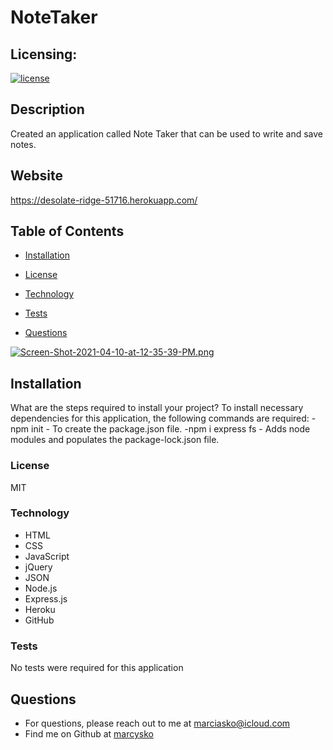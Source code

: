 # NoteTaker


## Licensing:
  [![license](https://img.shields.io/badge/license-MIT-yellow)](https://shields.io)

## Description
Created an application called Note Taker that can be used to write and save notes. 
## Website
https://desolate-ridge-51716.herokuapp.com/
## Table of Contents
  * [Installation](#Installation)
 
  * [License](#License)
  
  * [Technology](#Technology)
  
  * [Tests](#Tests)
  
  * [Questions](#Questions)

[![Screen-Shot-2021-04-10-at-12-35-39-PM.png](https://i.postimg.cc/k5DfXngJ/Screen-Shot-2021-04-10-at-12-35-39-PM.png)](https://postimg.cc/B89xmfFk)
## Installation
What are the steps required to install your project?
To install necessary dependencies for this application, the following commands are required:
-npm init - To create the package.json file.
-npm i express fs - Adds node modules and populates the package-lock.json file.


### License
MIT
### Technology
- HTML 
- CSS 
- JavaScript 
- jQuery 
- JSON 
- Node.js 
- Express.js 
- Heroku 
- GitHub 

### Tests
No tests were required for this application
## Questions
* For questions, please reach out to me at marciasko@icloud.com
* Find me on Github at [marcysko](http://github.com/marcysko)
